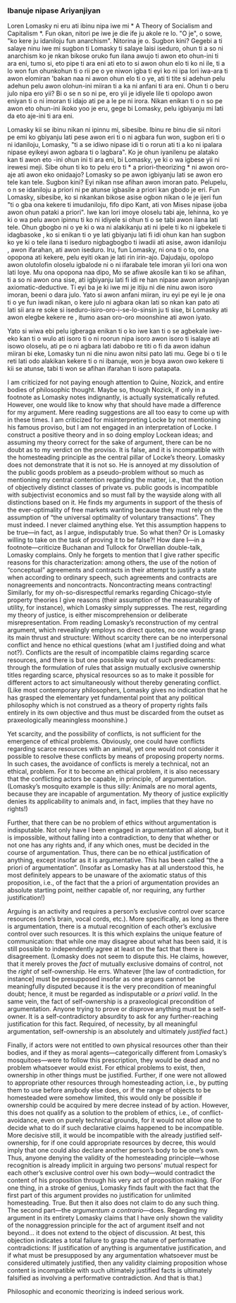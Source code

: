 ### Ibanuje nipase Ariyanjiyan

[^ 0]: Idahun si Loren Lomasky, "Awon ariyanjiyan lati Idi ariyanjiyan", * Liberty * (Osu Kesan 1989).

Loren Lomasky ni eru ati ibinu nipa iwe mi * A Theory of Socialism and Capitalism *. Fun okan, nitori pe iwe je die ife ju akole re lo. "O je", o sowe, "ko kere ju idaniloju fun anarchism". Nitorina je o. Sugbon kini? Gegebi a ti salaye ninu iwe mi sugbon ti Lomasky ti salaye laisi iseduro, ohun ti a so ni anarchism ko je nkan bikose oruko fun ilana awujo ti awon eto ohun-ini ti ara eni, tumo si, eto pipe ti ara eni ati eto to si awon ohun elo ti ko ni ile, ti a lo won fun ohunkohun ti o rii pe o ye niwon igba ti eyi ko ni ipa lori iwa-ara ti awon elomiran 'bakan naa ni awon ohun elo ti o ye, ati ti tite si adehun pelu adehun pelu awon olohun-ini miiran ti a ka ni anfani ti ara eni. Ohun ti o beru julo nipa ero yii? Bi o se n so ni pe, ero yii je idiyele lile ti opolopo awon eniyan ti o ni imoran ti idajo ati pe a le pe ni irora. Nikan enikan ti o n so pe awon  eto ohun-ini ikoko yoo je eru, gege bi Lomasky, pelu igbiyanju mi lati da eto aje-ini ti ara eni.

Lomasky kii se ibinu nikan ni ipinnu mi, sibesibe. Ibinu re binu die sii nitori pe emi ko gbiyanju lati pese awon eri ti o ni agbara fun won, sugbon eri ti o ni idaniloju, Lomasky, "ti a se idiwo nipase idi ti o rorun ati ti a ko ni ipalara nipase eyikeyi awon agbara ti o lagbara". Ko je ohun iyanilenu pe alatako kan ti awon eto -ini ohun ini ti ara eni, bi Lomasky, ye ki o wa igbese yii ni irewesi meji. Sibe ohun ti ko to pelu ero ti * a priori-theorizing * ni awon oro-aje ati awon eko onidaajo? Lomasky so pe awon igbiyanju lati se awon ero tele kan tele. Sugbon kini? Eyi nikan nse afihan awon imoran pato. Pelupelu, o n se idaniloju  a priori ni pe atunse igbasile a priori kan gbodo je eri. Fun Lomasky, sibesibe, ko si nkankan bikose asise ogbon  nikan o le je ijeri fun "ti o gba ona kekere ti imudaniloju, fifo dipo Kant, ati von Mises nipase ijoba awon ohun pataki a priori". Iwe kan lori imoye oloselu tabi aje, lehinna, ko ye ki o wa pelu awon ipinnu ti ko ni idiyele si ohun ti o se tabi awon ilana lati tele. Ohun gbogbo ni o ye ki o wa ni alakikanju ati ni ipele ti ko ni igbekele ti idagbasoke , ko si enikan ti o ye lati gbiyanju lati fi idi ohun kan han sugbon ko ye ki o tele ilana ti iseduro nigbagbogbo ti iwadii ati asise, awon idaniloju , awon ifarahan, ati awon iseduro. Iru, fun Lomasky, ni ona ti o to, ona opopona ati kekere, pelu eyiti okan je lati rin irin-ajo. Dajudaju, opolopo awon olutolofin oloselu igbalode ni o ni ifarabale tele imoran yii lori ona won lati loye. Mu ona opopona naa dipo, Mo se afiwe akosile kan ti ko se afihan, ti a so ni awon ona sise, ati igbiyanju lati fi idi re han nipase awon ariyanjiyan axiomatic-deductive. Ti eyi ba je ki iwe mi je itiju ni die ninu awon isoro imoran, beeni o dara julo. Yato si awon anfani miiran, iru eyi pe eyi le je ona ti o ye fun iwadi nikan, o kere julo ni agbara okan lati so nkan kan pato ati lati sii ara re soke si iseduro-isiro-oro-i-se-lo-sinsin ju ti sise, bi Lomasky ati awon elegbe kekere re , itumo asan oro-oro moonshine ati awon iyato.

Yato si wiwa ebi pelu igberaga enikan ti o ko iwe kan ti o se agbekale iwe-eko kan ti o wulo ati isoro ti o ni roorun nipa isoro awon isoro ti isalaye ati isowo oloselu, ati pe o ni agbara lati dabobo re titi o fi da awon idahun miiran bi eke, Lomasky tun ni die ninu awon nitsi pato lati mu. Gege bi o ti le reti lati odo alakikan kekere ti o ni ibanuje, won je boya awon owo kekere ti kii se atunse, tabi ti won se afihan ifarahan ti isoro patapata.

I am criticized for not paying enough attention to Quine, Nozick, and entire bodies of philosophic thought. Maybe so, though Nozick, if only in a footnote as Lomasky notes indignantly, is actually systematically refuted. However, one would like to know why that should have made a difference for my argument. Mere reading suggestions are all too easy to come up with in these times. I am criticized for misinterpreting Locke by not mentioning his famous proviso, but I am not engaged in an interpretation of Locke. I construct a positive theory and in so doing employ Lockean ideas; and assuming my theory correct for the sake of argument, there can be no doubt as to my verdict on the proviso. It is false, and it is incompatible with the homesteading principle as the central pillar of Locke’s theory. Lomasky does not demonstrate that it is not so. He is annoyed at my dissolution of the public goods problem as a pseudo-problem without so much as mentioning my central contention regarding the matter, i.e., that the notion of objectively distinct classes of private vs. public goods is incompatible with subjectivist economics and so must fall by the wayside along with all distinctions based on it. He finds my arguments in support of the thesis of the ever-optimality of free markets wanting because they must rely on the assumption of “the universal optimality of voluntary transactions”. They must indeed. I never claimed anything else. Yet this assumption happens to be true—in fact, as I argue, indisputably true. So what then? Or is Lomasky willing to take on the task of proving it to be false?! How dare I—in a footnote—criticize Buchanan and Tullock for Orwellian double-talk, Lomasky complains. Only he forgets to mention that I give rather specific reasons for this characterization: among others, the use of the notion of “conceptual” agreements and contracts in their attempt to justify a state when according to ordinary speech, such agreements and contracts are nonagreements and noncontracts. Noncontracting means contracting! Similarly, for my oh-so-disrespectful remarks regarding Chicago-style property theories I give reasons (their assumption of the measurability of utility, for instance), which Lomasky simply suppresses. The rest, regarding my theory of justice, is either miscomprehension or deliberate misrepresentation. From reading Lomasky’s reconstruction of my central argument, which revealingly employs no direct quotes, no one would grasp its main thrust and structure: Without scarcity there can be no interpersonal conflict and hence no ethical questions (what am I justified doing and what not?). Conflicts are the result of incompatible claims regarding scarce resources, and there is but one possible way out of such predicaments: through the formulation of rules that assign mutually exclusive ownership titles regarding scarce, physical resources so as to make it possible for different actors to act simultaneously without thereby generating conflict. (Like most contemporary philosophers, Lomasky gives no indication that he has grasped the elementary yet fundamental point that any political philosophy which is not construed as a theory of property rights fails entirely in its own objective and thus must be discarded from the outset as praxeologically meaningless moonshine.)

Yet scarcity, and the possibility of conflicts, is not sufficient for the emergence of ethical problems. Obviously, one could have conflicts regarding scarce resources with an animal, yet one would not consider it possible to resolve these conflicts by means of proposing property norms. In such cases, the avoidance of conflicts is merely a technical, not an ethical, problem. For it to become an ethical problem, it is also necessary that the conflicting actors be capable, in principle, of argumentation. (Lomasky’s mosquito example is thus silly: Animals are no moral agents, because they are incapable of argumentation. My theory of justice explicitly denies its applicability to animals and, in fact, implies that they have no rights!)

Further, that there can be no problem of ethics without argumentation is indisputable. Not only have I been engaged in argumentation all along, but it is impossible, without falling into a contradiction, to deny that whether or not one has any rights and, if any which ones, must be decided in the course of argumentation. Thus, there can be no ethical justification of anything, except insofar as it is argumentative. This has been called “the a priori of argumentation”. (Insofar as Lomasky has at all understood this, he most definitely appears to be unaware of the axiomatic status of this proposition, i.e., of the fact that the a priori of argumentation provides an absolute starting point, neither capable of, nor requiring, any further justification!)

Arguing is an activity and requires a person’s exclusive control over scarce resources (one’s brain, vocal cords, etc.). More specifically, as long as there is argumentation, there is a mutual recognition of each other’s exclusive control over such resources. It is this which explains the unique feature of communication: that while one may disagree about what has been said, it is still possible to independently agree at least on the fact that there is disagreement. (Lomasky does not seem to dispute this. He claims, however, that it merely proves the *fact* of mutually exclusive domains of control, not the *right* of self-ownership. He errs. Whatever [the law of contradiction, for instance] must be presupposed insofar as one argues cannot be meaningfully disputed because it is the very precondition of meaningful doubt; hence, it must be regarded as indisputable or *a priori valid*. In the same vein, the fact of self-ownership is a praxeological precondition of argumentation. Anyone trying to prove or disprove anything must be a self-owner. It is a self-contradictory absurdity to ask for any further-reaching justification for this fact. Required, of necessity, by all meaningful argumentation, self-ownership is an absolutely and ultimately *justified* fact.)

Finally, if actors were not entitled to own physical resources other than their bodies, and if they as moral agents—categorically different from Lomasky’s mosquitoes—were to follow this prescription, they would be dead and no problem whatsoever would exist. For ethical problems to exist, then, ownership in other things must be justified. Further, if one were not allowed to appropriate other resources through homesteading action, i.e., by putting them to use before anybody else does, or if the range of objects to be homesteaded were somehow limited, this would only be possible if ownership could be acquired by mere decree instead of by action. However, this does not qualify as a solution to the problem of ethics, i.e., of conflict-avoidance, even on purely technical grounds, for it would not allow one to decide what to do if such declarative claims happened to be incompatible. More decisive still, it would be incompatible with the already justified self-ownership, for if one could appropriate resources by decree, this would imply that one could also declare another person’s body to be one’s own. Thus, anyone denying the validity of the homesteading principle—whose recognition is already implicit in arguing two persons’ mutual respect for each other’s exclusive control over his own body—would contradict the content of his proposition through his very act of proposition making. (For one thing, in a stroke of genius, Lomasky finds fault with the fact that the first part of this argument provides no justification for unlimited homesteading. True. But then it also does not claim to do any such thing. The second part—the *argumentum a contrario*—does. Regarding my argument in its entirety Lomasky claims that I have only shown the validity of the nonaggression principle for the act of argument itself and not beyond... it does not extend to the object of discussion. At best, this objection indicates a total failure to grasp the nature of performative contradictions: If justification of anything is argumentative justification, and if what must be presupposed by any argumentation whatsoever must be considered ultimately justified, then any validity claiming proposition whose content is incompatible with such ultimately justified facts is ultimately falsified as involving a performative contradiction. And that is that.)

Philosophic and economic theorizing is indeed serious work.
